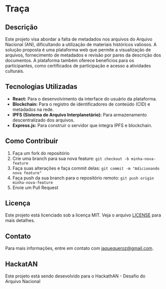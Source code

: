 # Traça

## Descrição
Este projeto visa abordar a falta de metadados nos arquivos do Arquivo Nacional (AN), dificultando a utilização de materiais históricos valiosos. A solução proposta é uma plataforma web que permite a visualização de arquivos, fornecimento de metadados e revisão por pares da descrição dos documentos. A plataforma também oferece benefícios para os participantes, como certificados de participação e acesso a atividades culturais.

## Tecnologias Utilizadas
- **React:** Para o desenvolvimento da interface do usuário da plataforma.
- **Blockchain:** Para o registro de identificadores de conteúdo (CID) e metadados na rede.
- **IPFS (Sistema de Arquivo Interplanetário):** Para armazenamento descentralizado dos arquivos.
- **Express.js:** Para construir o servidor que integra IPFS e blockchain.


## Como Contribuir
1. Faça um fork do repositório
2. Crie uma branch para sua nova feature: `git checkout -b minha-nova-feature`
3. Faça suas alterações e faça commit delas: `git commit -m "Adicionando nova feature"`
4. Faça push da sua branch para o repositório remoto: `git push origin minha-nova-feature`
5. Envie um Pull Request

## Licença
Este projeto está licenciado sob a licença MIT. Veja o arquivo [LICENSE](LICENSE) para mais detalhes.

## Contato
Para mais informações, entre em contato com [jaquequeroz@gmail.com](mailto:jaquequeroz@gmail.com).

## HackatAN
Este projeto está sendo desevolvido para o HackathAN - Desafio do Arquivo Nacional

